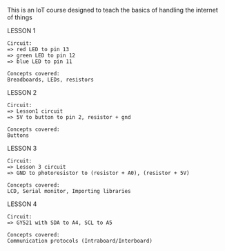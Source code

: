 This is an IoT course designed to teach the basics of handling the internet of things

LESSON 1

    Circuit: 
    => red LED to pin 13
    => green LED to pin 12
    => blue LED to pin 11

    Concepts covered:
    Breadboards, LEDs, resistors

LESSON 2

    Circuit: 
    => Lesson1 circuit
    => 5V to button to pin 2, resistor + gnd 

    Concepts covered: 
    Buttons 

LESSON 3

    Circuit: 
    => Lesson 3 circuit
    => GND to photoresistor to (resistor + A0), (resistor + 5V) 

    Concepts covered:
    LCD, Serial monitor, Importing libraries

LESSON 4

    Circuit: 
    => GY521 with SDA to A4, SCL to A5

    Concepts covered:
    Communication protocols (Intraboard/Interboard)